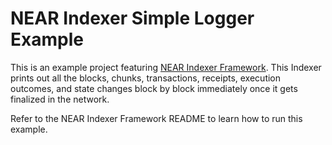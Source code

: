 NEAR Indexer Simple Logger Example
==================================

This is an example project featuring [NEAR Indexer Framework](https://github.com/nearprotocol/nearcore/tree/master/chain/indexer). This Indexer prints out all the blocks, chunks, transactions, receipts, execution outcomes, and state changes block by block immediately once it gets finalized in the network.

Refer to the NEAR Indexer Framework README to learn how to run this example.
